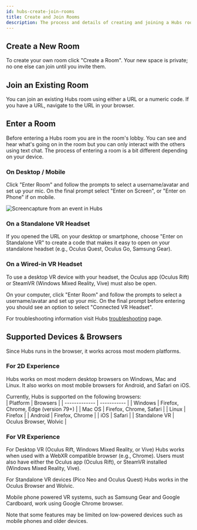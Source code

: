 ```yaml
---
id: hubs-create-join-rooms
title: Create and Join Rooms
description: The process and details of creating and joining a Hubs room
---
```


## Create a New Room

To create your own room click "Create a Room". Your new space is private; no one else can join until you invite them.

## Join an Existing Room

You can join an existing Hubs room using either a URL or a numeric code. If you have a URL, navigate to the URL in your browser. 
<!-- If you have a numeric code, visit [hubs.link](https://hubs.link) to use it. -->

## Enter a Room

Before entering a Hubs room you are in the room's lobby. You can see and hear what's going on in the room but you can only interact with the others using text chat. The process of entering a room is a bit different depending on your device.

### On Desktop / Mobile

Click "Enter Room" and follow the prompts to select a username/avatar and set up your mic. On the final prompt select "Enter on Screen", or "Enter on Phone" if on mobile.

![Screencapture from an event in Hubs](img/dressingRoom1.jpeg)

<!-- <video autoplay loop muted controls >
  <source src="img/hubs-enter-room.mp4" type="video/mp4">
  <img src="img/intro-hubs-enter-room-min.PNG" alt="Hubs Lobby">
  Your browser does not support HTML5 video.
</video> -->

### On a Standalone VR Headset

If you opened the URL on your desktop or smartphone, choose "Enter on Standalone VR" to create a code that makes it easy to open on your standalone headset (e.g., Oculus Quest, Oculus Go, Samsung Gear).

<!-- Open the browser in your VR headset, navigate to [hubs.link](https://hubs.link) and enter the code.

<video autoplay loop muted controls >
  <source src="img/hubs-enter-standalone-vr.mp4" type="video/mp4">
  <img src="img/intro-hubs-enter-room-min.PNG" alt="Hubs Lobby">
  Your browser does not support HTML5 video.
</video> -->

### On a Wired-in VR Headset

[//]: # (We recommend [Mozilla Firefox]&#40;https://www.mozilla.org/en-US/firefox/new/&#41; for wired-in headsets &#40;e.g., Oculus Rift, Windows Mixed Reality, Vive&#41;.)
To use a desktop VR device with your headset, the Oculus app (Oculus Rift) or SteamVR (Windows Mixed Reality, Vive) must also be open.

On your computer, click "Enter Room" and follow the prompts to select a username/avatar and set up your mic. On the final prompt before entering you should see an option to select "Connected VR Headset".

For troubleshooting information visit Hubs [troubleshooting](./hubs-troubleshooting.html) page.

[//]: # ([Enter room on Wired in device]&#40;img/hubs-enter-connected-vr.jpeg&#41;)

[//]: # (### On Cardboard)

[//]: # (Using Google Chrome on your mobile device, select "Enter Room" and follow the prompts to select a username/avatar and set up your mic. On the final prompt select "Enter on Google Cardboard".)

## Supported Devices & Browsers

Since Hubs runs in the browser, it works across most modern platforms.

### For 2D Experience

Hubs works on most modern desktop browsers on Windows, Mac and Linux. It also works on most mobile browsers for Android, and Safari on iOS.

Currently, Hubs is supported on the following browsers:  
| Platform | Browsers |
| ------------- | ----------- |
| Windows | Firefox, Chrome, Edge (version 79+) |
| Mac OS | Firefox, Chrome, Safari |
| Linux | Firefox |
| Android | Firefox, Chrome |
| iOS | Safari |
| Standalone VR | Oculus Browser, Wolvic |

### For VR Experience

For Desktop VR (Oculus Rift, Windows Mixed Reality, or Vive) Hubs works when used with a WebXR compatible browser (e.g., Chrome). Users must also have either the Oculus app (Oculus Rift), or SteamVR installed (Windows Mixed Reality, Vive).

For Standalone VR devices (Pico Neo and Oculus Quest) Hubs works in the Oculus Browser and Wolvic.

Mobile phone powered VR systems, such as Samsung Gear and Google Cardboard, work using Google Chrome browser.

Note that some features may be limited on low-powered devices such as mobile phones and older devices.
